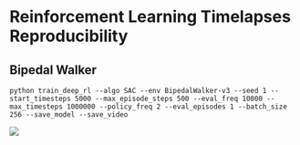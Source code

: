 # Reinforcement Learning Timelapses Reproducibility

## Bipedal Walker
```
python train_deep_rl --algo SAC --env BipedalWalker-v3 --seed 1 --start_timesteps 5000 --max_episode_steps 500 --eval_freq 10000 --max_timesteps 1000000 --policy_freq 2 --eval_episodes 1 --batch_size 256 --save_model --save_video
```


[![](https://youtu.be/CMij26OdtZ4)](https://youtu.be/CMij26OdtZ4)
